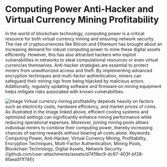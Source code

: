 # Computing Power Anti-Hacker and Virtual Currency Mining Profitability
In the world of blockchain technology, computing power is a critical resource for both virtual currency mining and ensuring network security. The rise of cryptocurrencies like Bitcoin and Ethereum has brought about an increasing demand for robust computing power to mine these digital assets efficiently. However, this has also attracted hackers who exploit vulnerabilities in networks to steal computational resources or even virtual currencies themselves.
Anti-hacker strategies are essential to protect miners from unauthorized access and theft. By implementing advanced encryption techniques and multi-factor authentication, miners can safeguard their mining rigs from being hijacked by malicious actors. Additionally, regularly updating software and firmware on mining equipment helps mitigate risks associated with known vulnerabilities.

![Image](https://github.com/user-attachments/assets/4a25d116-2220-4385-b08e-f287af8fcbc4)
Virtual currency mining profitability depends heavily on factors such as electricity costs, hardware efficiency, and market prices of coins. As illustrated in the image linked above, efficient cooling systems and optimized settings can significantly enhance mining performance while reducing operational expenses. Moreover, joining mining pools allows individual miners to combine their computing power, thereby increasing chances of earning rewards without bearing all costs alone.
Keywords: Computing Power, Anti-Hacker, Virtual Currency Mining, Profitability, Encryption Techniques, Multi-Factor Authentication, Mining Pools, Blockchain Technology, Digital Assets, Network Security.
 //github.com/user-attachments/assets/d7419ec9-dc67-403f-bf28-8faea5f1f74f))
